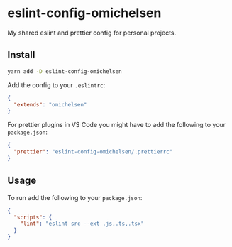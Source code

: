 # eslint-config-omichelsen

My shared eslint and prettier config for personal projects.

## Install

```bash
yarn add -D eslint-config-omichelsen
```

Add the config to your `.eslintrc`:

```json
{
  "extends": "omichelsen"
}
```

For prettier plugins in VS Code you might have to add the following to your `package.json`:

```json
{
  "prettier": "eslint-config-omichelsen/.prettierrc"
}
```

## Usage

To run add the following to your `package.json`:

```json
{
  "scripts": {
    "lint": "eslint src --ext .js,.ts,.tsx"
  }
}
```
